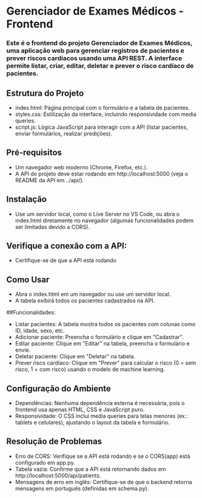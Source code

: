 # Gerenciador de Exames Médicos - Frontend
### Este é o frontend do projeto Gerenciador de Exames Médicos, uma aplicação web para gerenciar registros de pacientes e prever riscos cardíacos usando uma API REST. A interface permite listar, criar, editar, deletar e prever o risco cardíaco de pacientes.

## Estrutura do Projeto

- index.html: Página principal com o formulário e a tabela de pacientes.
- styles.css: Estilização da interface, incluindo responsividade com media queries.
- script.js: Lógica JavaScript para interagir com a API (listar pacientes, enviar formulários, realizar predições).

## Pré-requisitos

- Um navegador web moderno (Chrome, Firefox, etc.).
- A API do projeto deve estar rodando em http://localhost:5000 (veja o README da API em ../api/).

## Instalação

- Use um servidor local, como o Live Server no VS Code, ou abra o index.html diretamente no navegador (algumas funcionalidades podem ser limitadas devido a CORS).


## Verifique a conexão com a API:

- Certifique-se de que a API está rodando


## Como Usar

- Abra o index.html em um navegador ou use um servidor local.
- A tabela exibirá todos os pacientes cadastrados na API.


##Funcionalidades:

- Listar pacientes: A tabela mostra todos os pacientes com colunas como ID, idade, sexo, etc.
- Adicionar paciente: Preencha o formulário e clique em "Cadastrar".
- Editar paciente: Clique em "Editar" na tabela, preencha o formulário e envie.
- Deletar paciente: Clique em "Deletar" na tabela.
- Prever risco cardíaco: Clique em "Prever" para calcular o risco (0 = sem risco, 1 = com risco) usando o modelo de machine learning.


## Configuração do Ambiente

- Dependências: Nenhuma dependência externa é necessária, pois o frontend usa apenas HTML, CSS e JavaScript puro.
- Responsividade: O CSS inclui media queries para telas menores (ex.: tablets e celulares), ajustando o layout da tabela e formulário.


## Resolução de Problemas

- Erro de CORS: Verifique se a API está rodando e se o CORS(app) está configurado em app.py.
- Tabela vazia: Confirme que a API está retornando dados em http://localhost:5000/api/patients.
- Mensagens de erro em inglês: Certifique-se de que o backend retorna mensagens em português (definidas em schema.py).
